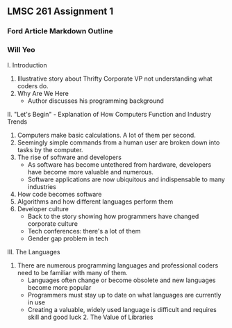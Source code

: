 ## LMSC 261 Assignment 1
### Ford Article Markdown Outline
### Will Yeo  

I. Introduction
 1. Illustrative story about Thrifty Corporate VP not understanding what coders do.  
 2. Why Are We Here
     - Author discusses his programming background

II. "Let's Begin" - Explanation of How Computers Function and Industry Trends  
 1. Computers make basic calculations. A lot of them per second.
 2. Seemingly simple commands from a human user are broken down into tasks by the computer.
 3. The rise of software and developers
     - As software has become untethered from hardware, developers have become more valuable and numerous.
     - Software applications are now ubiquitous and indispensable to many industries
 4. How code becomes software
 5. Algorithms and how different languages perform them
 6. Developer culture
    - Back to the story showing how programmers have changed corporate culture
    - Tech conferences: there's a lot of them
    - Gender gap problem in tech

  III. The Languages
   1. There are numerous programming languages and professional coders need to be familiar with many of them.
       - Languages often change or become obsolete and new languages become more popular
       - Programmers must stay up to date on what languages are currently in use
       - Creating a valuable, widely used language is difficult and requires skill and good luck
    2. The Value of Libraries
